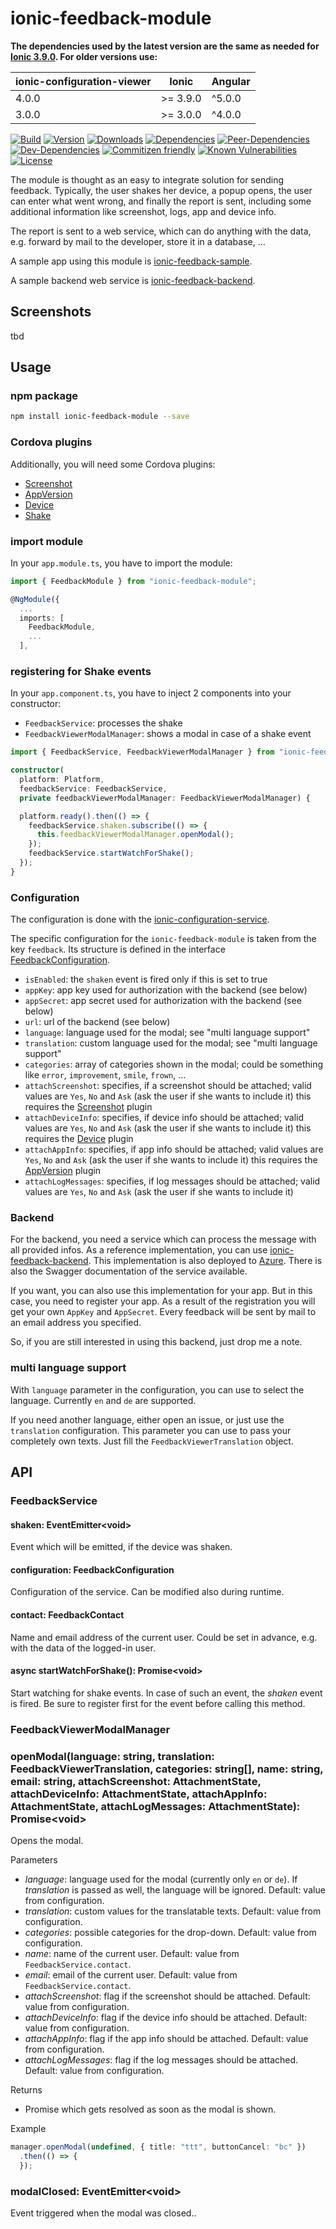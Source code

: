 # ionic-feedback-module

**The dependencies used by the latest version are the same as needed for [Ionic 3.9.0](https://github.com/ionic-team/ionic/blob/master/CHANGELOG.md). For older versions use:**

| ionic-configuration-viewer | Ionic | Angular
| ----- | -------- | ------
| 4.0.0 | >= 3.9.0 | ^5.0.0
| 3.0.0 | >= 3.0.0 | ^4.0.0

[![Build](https://travis-ci.org/Ritzlgrmft/ionic-feedback-module.svg?branch=master)](https://travis-ci.org/Ritzlgrmft/ionic-feedback-module)
[![Version](https://badge.fury.io/js/ionic-feedback-module.svg)](https://www.npmjs.com/package/ionic-feedback-module)
[![Downloads](https://img.shields.io/npm/dt/ionic-feedback-module.svg)](https://www.npmjs.com/package/ionic-feedback-module)
[![Dependencies](https://david-dm.org/ritzlgrmft/ionic-feedback-module/master/status.svg)](https://david-dm.org/ritzlgrmft/ionic-feedback-module/master)
[![Peer-Dependencies](https://david-dm.org/ritzlgrmft/ionic-feedback-module/master/peer-status.svg)](https://david-dm.org/ritzlgrmft/ionic-feedback-module/master?type=peer)
[![Dev-Dependencies](https://david-dm.org/ritzlgrmft/ionic-feedback-module/master/dev-status.svg)](https://david-dm.org/ritzlgrmft/ionic-feedback-module/master?type=dev)
[![Commitizen friendly](https://img.shields.io/badge/commitizen-friendly-brightgreen.svg)](http://commitizen.github.io/cz-cli/)
[![Known Vulnerabilities](https://snyk.io/test/github/ritzlgrmft/ionic-feedback-module/badge.svg)](https://snyk.io/test/github/ritzlgrmft/ionic-feedback-module)
[![License](https://img.shields.io/npm/l/ionic-feedback-module.svg)](https://www.npmjs.com/package/ionic-feedback-module)

The module is thought as an easy to integrate solution for sending feedback. Typically, the user shakes her device, a popup opens, the user can enter what went wrong, and finally the report is sent, including some additional information like screenshot, logs, app and device info.

The report is sent to a web service, which can do anything with the data, e.g. forward by mail to the
developer, store it in a database, ...

A sample app using this module is [ionic-feedback-sample](https://github.com/Ritzlgrmft/ionic-feedback-sample).

A sample backend web service is [ionic-feedback-backend](https://github.com/Ritzlgrmft/ionic-feedback-backend).

## Screenshots

tbd

## Usage

### npm package

```bash
npm install ionic-feedback-module --save
```

### Cordova plugins

Additionally, you will need some Cordova plugins:

- [Screenshot](https://github.com/gitawego/cordova-screenshot)
- [AppVersion](https://github.com/whiteoctober/cordova-plugin-app-version)
- [Device](https://github.com/apache/cordova-plugin-device)
- [Shake](https://github.com/leecrossley/cordova-plugin-shake)

### import module

In your `app.module.ts`, you have to import the module:

```typescript
import { FeedbackModule } from "ionic-feedback-module";

@NgModule({
  ...
  imports: [
    FeedbackModule,
    ...
  ],
```

### registering for Shake events

In your `app.component.ts`, you have to inject 2 components into your constructor:

- `FeedbackService`: processes the shake
- `FeedbackViewerModalManager`: shows a modal in case of a shake event

```typescript
import { FeedbackService, FeedbackViewerModalManager } from "ionic-feedback-module";

constructor(
  platform: Platform,
  feedbackService: FeedbackService,
  private feedbackViewerModalManager: FeedbackViewerModalManager) {

  platform.ready().then(() => {
    feedbackService.shaken.subscribe(() => {
      this.feedbackViewerModalManager.openModal();
    });
    feedbackService.startWatchForShake();
  });
}
```

### Configuration

The configuration is done with the [ionic-configuration-service](https://github.com/Ritzlgrmft/ionic-configuration-service).

The specific configuration for the `ionic-feedback-module` is taken from the key `feedback`.
Its structure is defined in the interface [FeedbackConfiguration](src/feedback-configuration.model.ts).

- `isEnabled`: the `shaken` event is fired only if this is set to true
- `appKey`: app key used for authorization with the backend (see below)
- `appSecret`: app secret used for authorization with the backend (see below)
- `url`: url of the backend (see below)
- `language`: language used for the modal; see "multi language support"
- `translation`: custom language used for the modal; see "multi language support"
- `categories`: array of categories shown in the modal; could be something like `error`, `improvement`, `smile`, `frown`, ...
- `attachScreenshot`: specifies, if a screenshot should be attached; valid values are `Yes`, `No` and `Ask` (ask the user if she wants to include it)
  this requires the [Screenshot](https://github.com/gitawego/cordova-screenshot) plugin
- `attachDeviceInfo`: specifies, if device info should be attached; valid values are `Yes`, `No` and `Ask` (ask the user if she wants to include it)
  this requires the [Device](https://github.com/apache/cordova-plugin-device) plugin
- `attachAppInfo`: specifies, if app info should be attached; valid values are `Yes`, `No` and `Ask` (ask the user if she wants to include it)
  this requires the [AppVersion](https://github.com/whiteoctober/cordova-plugin-app-version) plugin
- `attachLogMessages`: specifies, if log messages should be attached; valid values are `Yes`, `No` and `Ask` (ask the user if she wants to include it)

### Backend

For the backend, you need a service which can process the message with all provided infos.
As a reference implementation, you can use [ionic-feedback-backend](https://github.com/Ritzlgrmft/ionic-feedback-backend). This implementation is also deployed
to [Azure](https://ionic-feedback-backend.azurewebsites.net). There is also the Swagger documentation
of the service available.

If you want, you can also use this implementation for your app. But in this case, you need to register
your app. As a result of the registration you will get your own `AppKey` and `AppSecret`. Every feedback
will be sent by mail to an email address you specified.

So, if you are still interested in using this backend, just drop me a note.

### multi language support

With `language` parameter in the configuration, you can
use to select the language. Currently `en` and `de` are supported.

If you need another language, either open an issue, or just use the `translation` configuration.
This parameter you can use to pass your completely own texts.
Just fill the `FeedbackViewerTranslation` object.

## API

### FeedbackService

#### shaken: EventEmitter&lt;void>

Event which will be emitted, if the device was shaken.

#### configuration: FeedbackConfiguration

Configuration of the service. Can be modified also during runtime.

#### contact: FeedbackContact

Name and email address of the current user. Could be set in advance, e.g. with the data of the logged-in user.

#### async startWatchForShake(): Promise&lt;void>

Start watching for shake events. In case of such an event, the *shaken* event is fired.
Be sure to register first for the event before calling this method.

### FeedbackViewerModalManager

### openModal(language: string, translation: FeedbackViewerTranslation, categories: string[], name: string, email: string, attachScreenshot: AttachmentState, attachDeviceInfo: AttachmentState, attachAppInfo: AttachmentState, attachLogMessages: AttachmentState): Promise&lt;void>

Opens the modal.

Parameters

- *language*: language used for the modal (currently only `en` or `de`).
  If *translation* is passed as well, the language will be ignored. Default: value from configuration.
- *translation*: custom values for the translatable texts. Default: value from configuration.
- *categories*: possible categories for the drop-down. Default: value from configuration.
- *name*: name of the current user. Default: value from `FeedbackService.contact`.
- *email*: email of the current user. Default: value from `FeedbackService.contact`.
- *attachScreenshot*: flag if the screenshot should be attached. Default: value from configuration.
- *attachDeviceInfo*: flag if the device info should be attached. Default: value from configuration.
- *attachAppInfo*: flag if the app info should be attached. Default: value from configuration.
- *attachLogMessages*: flag if the log messages should be attached. Default: value from configuration.

Returns

- Promise which gets resolved as soon as the modal is shown.

Example

```typescript
manager.openModal(undefined, { title: "ttt", buttonCancel: "bc" })
  .then(() => {
  });
```

### modalClosed: EventEmitter&lt;void>

Event triggered when the modal was closed..
